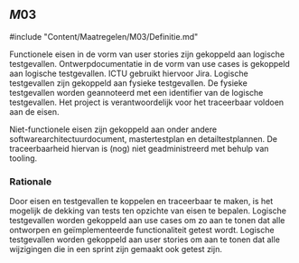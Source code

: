 ## $M03$

#include "Content/Maatregelen/M03/Definitie.md"

Functionele eisen in de vorm van user stories zijn gekoppeld aan logische testgevallen. Ontwerpdocumentatie in de vorm van use cases is gekoppeld aan logische testgevallen. ICTU gebruikt hiervoor Jira. Logische testgevallen zijn gekoppeld aan fysieke testgevallen. De fysieke testgevallen worden geannoteerd met een identifier van de logische testgevallen. Het project is verantwoordelijk voor het traceerbaar voldoen aan de eisen.

Niet-functionele eisen zijn gekoppeld aan onder andere softwarearchitectuurdocument, mastertestplan en detailtestplannen. De traceerbaarheid hiervan is (nog) niet geadministreerd met behulp van tooling.

### Rationale

Door eisen en testgevallen te koppelen en traceerbaar te maken, is het mogelijk de dekking van tests ten opzichte van eisen te bepalen. Logische testgevallen worden gekoppeld aan use cases om zo aan te tonen dat alle ontworpen en geïmplementeerde functionaliteit getest wordt. Logische testgevallen worden gekoppeld aan user stories om aan te tonen dat alle wijzigingen die in een sprint zijn gemaakt ook getest zijn.
